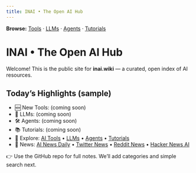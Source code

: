 ```yaml
---
title: INAI • The Open AI Hub
---
```

**Browse:** [Tools](tools.md) · [LLMs](llms.md) · [Agents](agents.md) · [Tutorials](tutorials.md)

# INAI • The Open AI Hub

Welcome! This is the public site for **inai.wiki** — a curated, open index of AI resources.

## Today’s Highlights (sample)
- 🆕 New Tools: (coming soon)
- 🤖 LLMs: (coming soon)
- 🛠️ Agents: (coming soon)
- 📚 Tutorials: (coming soon)
- 🔗 Explore: [AI Tools](tools.md) • [LLMs](llms.md) • [Agents](agents.md) • [Tutorials](tutorials.md)
- 🔗 News: [AI News Daily](news.md) • [Twitter News](twitter-news.md) • [Reddit News](reddit-news.md) • [Hacker News AI](hacker-news.md)

👉 Use the GitHub repo for full notes. We’ll add categories and simple search next.
